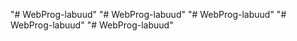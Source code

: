 "# WebProg-labuud" 
"# WebProg-labuud" 
"# WebProg-labuud" 
"# WebProg-labuud" 
"# WebProg-labuud" 
